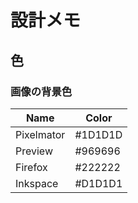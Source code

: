 # 設計メモ

## 色

### 画像の背景色

| Name | Color |
|-|-|
| Pixelmator | #1D1D1D |
| Preview | #969696 |
| Firefox | #222222 |
| Inkspace | #D1D1D1 |

